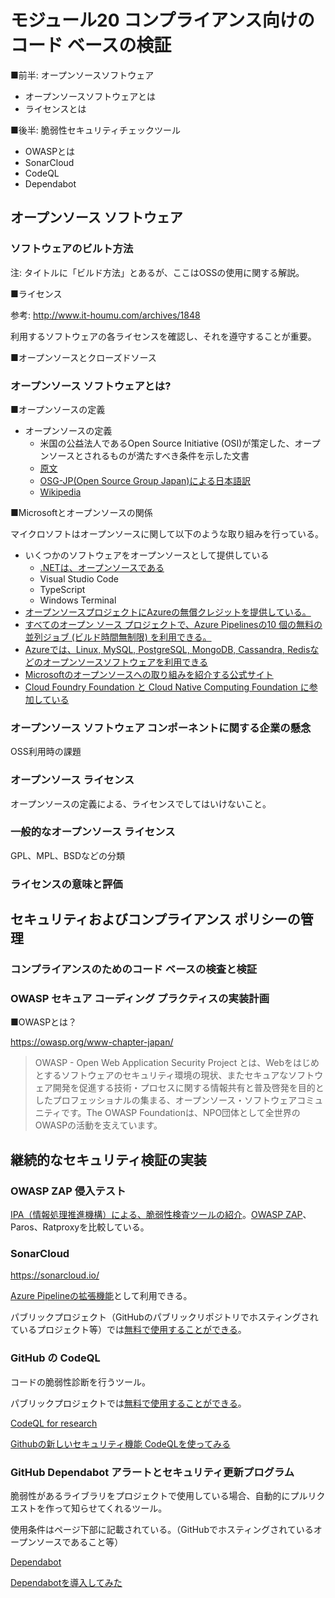 # モジュール20 コンプライアンス向けのコード ベースの検証

■前半: オープンソースソフトウェア

- オープンソースソフトウェアとは
- ライセンスとは

■後半: 脆弱性セキュリティチェックツール

- OWASPとは
- SonarCloud
- CodeQL
- Dependabot

## オープンソース ソフトウェア

### ソフトウェアのビルト方法

注: タイトルに「ビルド方法」とあるが、ここはOSSの使用に関する解説。

■ライセンス

参考: http://www.it-houmu.com/archives/1848

利用するソフトウェアの各ライセンスを確認し、それを遵守することが重要。

■オープンソースとクローズドソース


### オープンソース ソフトウェアとは?

■オープンソースの定義

- オープンソースの定義
  - 米国の公益法人であるOpen Source Initiative (OSI)が策定した、オープンソースとされるものが満たすべき条件を示した文書
  - [原文](https://opensource.org/osd-annotated)
  - [OSG-JP(Open Source Group Japan)による日本語訳](https://opensource.jp/osd/osd19/)
  - [Wikipedia](https://ja.wikipedia.org/wiki/%E3%82%AA%E3%83%BC%E3%83%97%E3%83%B3%E3%82%BD%E3%83%BC%E3%82%B9%E3%81%AE%E5%AE%9A%E7%BE%A9)

■Microsoftとオープンソースの関係

マイクロソフトはオープンソースに関して以下のような取り組みを行っている。

- いくつかのソフトウェアをオープンソースとして提供している
  - [.NETは、オープンソースである](https://dotnet.microsoft.com/ja-jp/platform/open-source)
  - Visual Studio Code
  - TypeScript
  - Windows Terminal
- [オープンソースプロジェクトにAzureの無償クレジットを提供している。](https://www.publickey1.jp/blog/21/azure_1.html)
- [すべてのオープン ソース プロジェクトで、Azure Pipelinesの10 個の無料の並列ジョブ (ビルド時間無制限) を利用できる。](https://azure.microsoft.com/ja-jp/services/devops/pipelines/)
- [Azureでは、Linux, MySQL, PostgreSQL, MongoDB, Cassandra, Redisなどのオープンソースソフトウェアを利用できる](https://azure.microsoft.com/ja-jp/overview/open-source/#open-source)
- [Microsoftのオープンソースへの取り組みを紹介する公式サイト](https://opensource.microsoft.com/)
- [Cloud Foundry Foundation と Cloud Native Computing Foundation に参加している](https://blogs.partner.microsoft.com/mpnjapan/2017/08/03/%E3%83%9E%E3%82%A4%E3%82%AF%E3%83%AD%E3%82%BD%E3%83%95%E3%83%88%E3%81%AE%E3%82%AA%E3%83%BC%E3%83%97%E3%83%B3%E3%82%BD%E3%83%BC%E3%82%B9%E3%81%B8%E3%81%AE%E5%8F%96%E3%82%8A%E7%B5%84%E3%81%BF-cloud-fou/)

### オープンソース ソフトウェア コンポーネントに関する企業の懸念

OSS利用時の課題

### オープンソース ライセンス

オープンソースの定義による、ライセンスでしてはいけないこと。

### 一般的なオープンソース ライセンス

GPL、MPL、BSDなどの分類

### ライセンスの意味と評価

## セキュリティおよびコンプライアンス ポリシーの管理

### コンプライアンスのためのコード ベースの検査と検証

### OWASP セキュア コーディング プラクティスの実装計画

■OWASPとは？

https://owasp.org/www-chapter-japan/

> OWASP - Open Web Application Security Project とは、Webをはじめとするソフトウェアのセキュリティ環境の現状、またセキュアなソフトウェア開発を促進する技術・プロセスに関する情報共有と普及啓発を目的としたプロフェッショナルの集まる、オープンソース・ソフトウェアコミュニティです。The OWASP Foundationは、NPO団体として全世界のOWASPの活動を支えています。



## 継続的なセキュリティ検証の実装

### OWASP ZAP 侵入テスト

[IPA（情報処理推進機構）による、脆弱性検査ツールの紹介](https://www.ipa.go.jp/about/technicalwatch/20131212.html)。[OWASP ZAP](https://owasp.org/www-project-zap/)、Paros、Ratproxyを比較している。

### SonarCloud

https://sonarcloud.io/

[Azure Pipelineの拡張機能](https://marketplace.visualstudio.com/items?itemName=SonarSource.sonarcloud)として利用できる。

パブリックプロジェクト（GitHubのパブリックリポジトリでホスティングされているプロジェクト等）では[無料で使用することができる](https://sonarcloud.io/pricing)。

### GitHub の CodeQL

コードの脆弱性診断を行うツール。

パブリックプロジェクトでは[無料で使用することができる](https://project.nikkeibp.co.jp/idg/atcl/19/00002/00052/)。

[CodeQL for research](https://securitylab.github.com/tools/codeql/)

[Githubの新しいセキュリティ機能 CodeQLを使ってみる](https://security-index.hatenablog.com/entry/2020/06/05/211454)

### GitHub Dependabot アラートとセキュリティ更新プログラム

脆弱性があるライブラリをプロジェクトで使用している場合、自動的にプルリクエストを作って知らせてくれるツール。

使用条件はページ下部に記載されている。（GitHubでホスティングされているオープンソースであること等）

[Dependabot](https://dependabot.com/)

[Dependabotを導入してみた](https://dev.classmethod.jp/articles/dependabot-101/)
